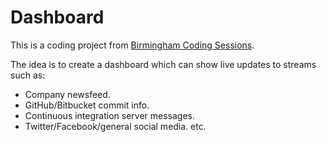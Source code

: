 # Dashboard #

This is a coding project from [Birmingham Coding Sessions](http://www.meetup.com/Birmingham-Coding-Sessions).

The idea is to create a dashboard which can show live updates to streams such as:

- Company newsfeed.
- GitHub/Bitbucket commit info.
- Continuous integration server messages.
- Twitter/Facebook/general social media.
etc.
